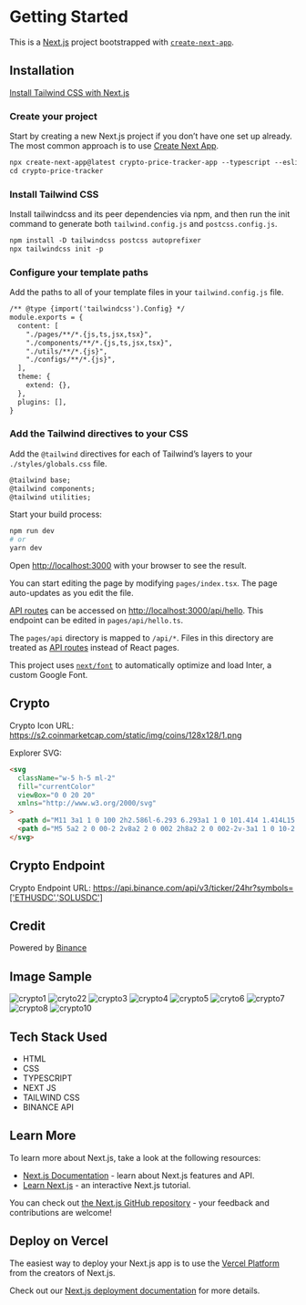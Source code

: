 # Getting Started


This is a [Next.js](https://nextjs.org/) project bootstrapped with [`create-next-app`](https://github.com/vercel/next.js/tree/canary/packages/create-next-app).

## Installation

[Install Tailwind CSS with Next.js](https://tailwindcss.com/docs/guides/nextjs)

### Create your project

Start by creating a new Next.js project if you don’t have one set up already. The most common approach is to use [Create Next App](https://nextjs.org/docs/api-reference/create-next-app).

```markdown
npx create-next-app@latest crypto-price-tracker-app --typescript --eslint
cd crypto-price-tracker
```

### Install Tailwind CSS

Install tailwindcss and its peer dependencies via npm, and then run the init command to generate both `tailwind.config.js` and `postcss.config.js`.

```markdown
npm install -D tailwindcss postcss autoprefixer
npx tailwindcss init -p
```

### Configure your template paths

Add the paths to all of your template files in your `tailwind.config.js` file.

```markdown
/** @type {import('tailwindcss').Config} */
module.exports = {
  content: [
    "./pages/**/*.{js,ts,jsx,tsx}",
    "./components/**/*.{js,ts,jsx,tsx}",
    "./utils/**/*.{js}",
    "./configs/**/*.{js}",
  ],
  theme: {
    extend: {},
  },
  plugins: [],
}
```

### Add the Tailwind directives to your CSS

Add the `@tailwind` directives for each of Tailwind’s layers to your `./styles/globals.css` file.

```markdown
@tailwind base;
@tailwind components;
@tailwind utilities;
```

Start your build process:

```bash
npm run dev
# or
yarn dev
```

Open [http://localhost:3000](http://localhost:3000) with your browser to see the result.

You can start editing the page by modifying `pages/index.tsx`. The page auto-updates as you edit the file.

[API routes](https://nextjs.org/docs/api-routes/introduction) can be accessed on [http://localhost:3000/api/hello](http://localhost:3000/api/hello). This endpoint can be edited in `pages/api/hello.ts`.

The `pages/api` directory is mapped to `/api/*`. Files in this directory are treated as [API routes](https://nextjs.org/docs/api-routes/introduction) instead of React pages.

This project uses [`next/font`](https://nextjs.org/docs/basic-features/font-optimization) to automatically optimize and load Inter, a custom Google Font.

## Crypto

Crypto Icon URL: https://s2.coinmarketcap.com/static/img/coins/128x128/1.png

Explorer SVG:

```markdown
<svg
  className="w-5 h-5 ml-2"
  fill="currentColor"
  viewBox="0 0 20 20"
  xmlns="http://www.w3.org/2000/svg"
>
  <path d="M11 3a1 1 0 100 2h2.586l-6.293 6.293a1 1 0 101.414 1.414L15 6.414V9a1 1 0 102 0V4a1 1 0 00-1-1h-5z"></path>
  <path d="M5 5a2 2 0 00-2 2v8a2 2 0 002 2h8a2 2 0 002-2v-3a1 1 0 10-2 0v3H5V7h3a1 1 0 000-2H5z"></path>
</svg>
```

## Crypto Endpoint

Crypto Endpoint URL: https://api.binance.com/api/v3/ticker/24hr?symbols=['ETHUSDC','SOLUSDC']

## Credit

Powered by [Binance](https://www.binance.com)

## Image Sample
![crypto1](https://github.com/kenchigozie23/crypto-coins/assets/111024479/9d021199-a823-4843-81b1-82cc9f875eef)
![cryto22](https://github.com/kenchigozie23/crypto-coins/assets/111024479/c2cb480f-1c6b-43cd-8c4f-8623de51872c)
![crypto3](https://github.com/kenchigozie23/crypto-coins/assets/111024479/d5896ccd-d011-4b6d-a7fe-7e088d171ca5)
![crypto4](https://github.com/kenchigozie23/crypto-coins/assets/111024479/3ba09f04-d24c-409a-ab29-7f5e4efcb535)
![crypto5](https://github.com/kenchigozie23/crypto-coins/assets/111024479/024682af-b9f7-45ab-ab5b-f4f87f3c0509)
![cryto6](https://github.com/kenchigozie23/crypto-coins/assets/111024479/4c4158f5-80b5-4bcc-b8de-4890f38ea521)
![crypto7](https://github.com/kenchigozie23/crypto-coins/assets/111024479/d78a5c86-566c-4945-b14d-d260b7ec4f82)
![crypto8](https://github.com/kenchigozie23/crypto-coins/assets/111024479/d2b5e865-d452-4281-85ad-28d06239bb26)
![crypto10](https://github.com/kenchigozie23/crypto-coins/assets/111024479/85c53fb4-b193-4650-9e66-f3c4570002a0)

## Tech Stack Used
<ul>
  <li>HTML</li>
  <li>CSS</li>
  <li>TYPESCRIPT</li>
  <li>NEXT JS</li>
  <li>TAILWIND CSS</li>
  <li>BINANCE API</li>
  
  
  
  
  
</ul>


## Learn More

To learn more about Next.js, take a look at the following resources:

- [Next.js Documentation](https://nextjs.org/docs) - learn about Next.js features and API.
- [Learn Next.js](https://nextjs.org/learn) - an interactive Next.js tutorial.

You can check out [the Next.js GitHub repository](https://github.com/vercel/next.js/) - your feedback and contributions are welcome!

## Deploy on Vercel

The easiest way to deploy your Next.js app is to use the [Vercel Platform](https://vercel.com/new?utm_medium=default-template&filter=next.js&utm_source=create-next-app&utm_campaign=create-next-app-readme) from the creators of Next.js.

Check out our [Next.js deployment documentation](https://nextjs.org/docs/deployment) for more details.
